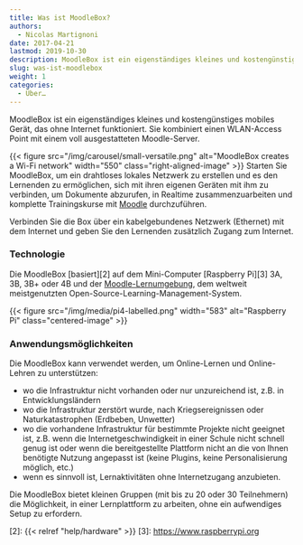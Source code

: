 ```yaml
---
title: Was ist MoodleBox?
authors:
  - Nicolas Martignoni
date: 2017-04-21
lastmod: 2019-10-30
description: MoodleBox ist ein eigenständiges kleines und kostengünstiges mobiles Gerät, mit einem WLAN-Access Point und einem voll ausgestatteten Moodle-Server, das ohne Internet funktioniert.
slug: was-ist-moodlebox
weight: 1
categories:
  - Über…
---
```

MoodleBox ist ein eigenständiges kleines und kostengünstiges mobiles Gerät, das ohne Internet funktioniert. Sie kombiniert einen WLAN-Access Point mit einem voll ausgestatteten Moodle-Server.

{{< figure src="/img/carousel/small-versatile.png" alt="MoodleBox creates a Wi-Fi network" width="550" class="right-aligned-image" >}} Starten Sie MoodleBox, um ein drahtloses lokales Netzwerk zu erstellen und es den Lernenden zu ermöglichen, sich mit ihren eigenen Geräten mit ihm zu verbinden, um Dokumente abzurufen, in Realtime zusammenzuarbeiten und komplette Trainingskurse mit [Moodle][1] durchzuführen.

Verbinden Sie die Box über ein kabelgebundenes Netzwerk (Ethernet) mit dem Internet und geben Sie den Lernenden zusätzlich Zugang zum Internet.

### Technologie

Die MoodleBox [basiert][2] auf dem Mini-Computer [Raspberry Pi][3] 3A, 3B, 3B+ oder 4B und der [Moodle-Lernumgebung][1], dem weltweit meistgenutzten Open-Source-Learning-Management-System.

{{< figure src="/img/media/pi4-labelled.png" width="583" alt="Raspberry Pi" class="centered-image" >}}

### Anwendungsmöglichkeiten

Die MoodleBox kann verwendet werden, um Online-Lernen und Online-Lehren zu unterstützen:

  - wo die Infrastruktur nicht vorhanden oder nur unzureichend ist, z.B. in Entwicklungsländern
  - wo die Infrastruktur zerstört wurde, nach Kriegsereignissen oder Naturkatastrophen (Erdbeben, Unwetter)
  - wo die vorhandene Infrastruktur für bestimmte Projekte nicht geeignet ist, z.B. wenn die Internetgeschwindigkeit in einer Schule nicht schnell genug ist oder wenn die bereitgestellte Plattform nicht an die von Ihnen benötigte Nutzung angepasst ist (keine Plugins, keine Personalisierung möglich, etc.)
  - wenn es sinnvoll ist, Lernaktivitäten ohne Internetzugang anzubieten.

Die MoodleBox bietet kleinen Gruppen (mit bis zu 20 oder 30 Teilnehmern) die Möglichkeit, in einer Lernplattform zu arbeiten, ohne ein aufwendiges Setup zu erfordern.

 [1]: https://moodle.org/
 [2]: {{< relref "help/hardware" >}}
 [3]: https://www.raspberrypi.org

